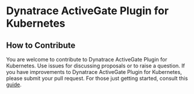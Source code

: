 # Dynatrace ActiveGate Plugin for Kubernetes

## How to Contribute

You are welcome to contribute to Dynatrace ActiveGate Plugin for Kubernetes.
Use issues for discussing proposals or to raise a question.
If you have improvements to Dynatrace ActiveGate Plugin for Kubernetes, please submit your pull request.
For those just getting started, consult this  [guide](https://help.github.com/articles/creating-a-pull-request-from-a-fork/).
